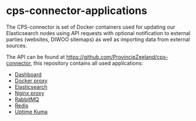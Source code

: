 # cps-connector-applications
The CPS-connector is set of Docker containers used for updating our Elasticsearch nodes using API requests with optional notification to external parties (websites, DIWOO sitemaps) as well as importing data from external sources.

The API can be found at https://github.com/ProvincieZeeland/cps-connector, this repository contains all used applications:

- [Dashboard](url)
- [Docker proxy](https://github.com/Tecnativa/docker-socket-proxy)
- [Elasticsearch](https://www.elastic.co/elasticsearch)
- [Nginx proxy](https://www.nginx.com/)
- [RabbitMQ](https://rabbitmq.com/)
- [Redis](https://redis.com/)
- [Uptime Kuma](https://uptime.kuma.pet/)
  
  



